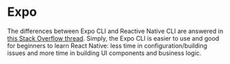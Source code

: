 # Expo

The differences between Expo CLI and Reactive Native CLI are answered in [this Stack Overflow thread](https://stackoverflow.com/questions/54862388/what-is-the-difference-between-expo-cli-and-react-native-cli). Simply, the Expo CLI is easier to use and good for beginners to learn React Native: less time in configuration/building issues and more time in building UI components and business logic.

